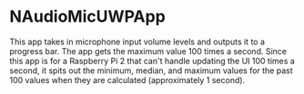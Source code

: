 # NAudioMicUWPApp

This app takes in microphone input volume levels and outputs it to a progress bar. The app gets the maximum value 100 times a second. Since this app is for a Raspberry Pi 2 that can't handle updating the UI 100 times a second, it spits out the minimum, median, and maximum values for the past 100 values when they are calculated (approximately 1 second).

